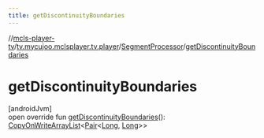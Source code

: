 ```yaml
---
title: getDiscontinuityBoundaries
---
```

//[mcls-player-tv](../../../index.html)/[tv.mycujoo.mclsplayer.tv.player](../index.html)/[SegmentProcessor](index.html)/[getDiscontinuityBoundaries](get-discontinuity-boundaries.html)



# getDiscontinuityBoundaries



[androidJvm]\
open override fun [getDiscontinuityBoundaries](get-discontinuity-boundaries.html)(): [CopyOnWriteArrayList](https://docs.oracle.com/javase/8/docs/api/java/util/concurrent/CopyOnWriteArrayList.html)&lt;[Pair](https://kotlinlang.org/api/latest/jvm/stdlib/kotlin/-pair/index.html)&lt;[Long](https://kotlinlang.org/api/latest/jvm/stdlib/kotlin/-long/index.html), [Long](https://kotlinlang.org/api/latest/jvm/stdlib/kotlin/-long/index.html)&gt;&gt;




